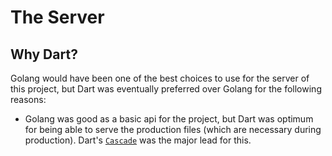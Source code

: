 # The Server

## Why Dart?
Golang would have been one of the best choices to use for the server of this project, but Dart was eventually preferred over Golang for the following reasons:
- Golang was good as a basic api for the project, but Dart was optimum for being able to serve the production files (which are necessary during production). Dart's [`Cascade`](https://pub.dev/documentation/shelf/latest/shelf/Cascade-class.html) was the major lead for this.